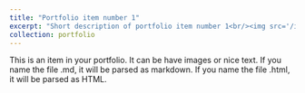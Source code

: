 ```yaml
---
title: "Portfolio item number 1"
excerpt: "Short description of portfolio item number 1<br/><img src='/images/profile_hellen.png'>"
collection: portfolio
---
```


This is an item in your portfolio. It can be have images or nice text. If you name the file .md, it will be parsed as markdown. If you name the file .html, it will be parsed as HTML. 

